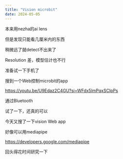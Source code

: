 ```yaml
---
title: "Vision microbit"
date: 2024-05-05
---
```


本来用nezha的ai lens

但是发现只能看几厘米内的东西

稍微远了就detect不出来了

Resolution 差，模型估计也不行

准备试一下手机了

搜到一个Web控制microbit的app

<a href="https://youtu.be/U9Edaz2C4GU?si=WFdx5lmPqxSClpPs">https://youtu.be/U9Edaz2C4GU?si=WFdx5lmPqxSClpPs</a>

通过Bluetooth

试了一下，还真的可以

今天又搜了一下vision Web app

好像可以用mediapipe

<a href="https://developers.google.com/mediapipe">https://developers.google.com/mediapipe</a>

回头得花时间研究一下
